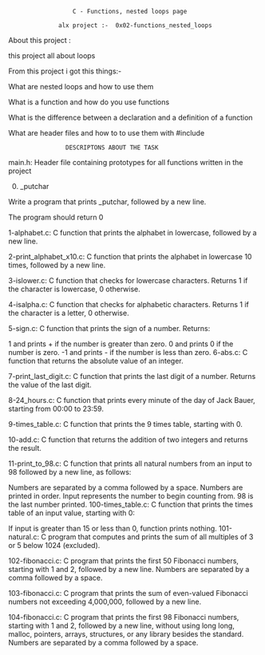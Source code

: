                       C - Functions, nested loops page

                  alx project :-  0x02-functions_nested_loops

About this project :

this project all about loops 

From this project i got this things:-

What are nested loops and how to use them

What is a function and how do you use functions

What is the difference between a declaration and a definition of a function

What are header files and how to to use them with #include

                    DESCRIPTONS ABOUT THE TASK

main.h: Header file containing prototypes for all functions written in the project

0. _putchar

Write a program that prints _putchar, followed by a new line.

The program should return 0

1-alphabet.c: C function that prints the alphabet in lowercase, followed by a new line.

2-print_alphabet_x10.c: C function that prints the alphabet in lowercase 10 times, followed by a new line.

3-islower.c: C function that checks for lowercase characters. Returns 1 if the character is lowercase, 0 otherwise.

4-isalpha.c: C function that checks for alphabetic characters. Returns 1 if the character is a letter, 0 otherwise.

5-sign.c: C function that prints the sign of a number. Returns:

1 and prints + if the number is greater than zero.
0 and prints 0 if the number is zero.
-1 and prints - if the number is less than zero.
6-abs.c: C function that returns the absolute value of an integer.

7-print_last_digit.c: C function that prints the last digit of a number. Returns the value of the last digit.

8-24_hours.c: C function that prints every minute of the day of Jack Bauer, starting from 00:00 to 23:59.

9-times_table.c: C function that prints the 9 times table, starting with 0.

10-add.c: C function that returns the addition of two integers and returns the result.

11-print_to_98.c: C function that prints all natural numbers from an input to 98 followed by a new line, as follows:

Numbers are separated by a comma followed by a space.
Numbers are printed in order.
Input represents the number to begin counting from.
98 is the last number printed.
100-times_table.c: C function that prints the times table of an input value, starting with 0:

If input is greater than 15 or less than 0, function prints nothing.
101-natural.c: C program that computes and prints the sum of all multiples of 3 or 5 below 1024 (excluded).

102-fibonacci.c: C program that prints the first 50 Fibonacci numbers, starting with 1 and 2, followed by a new line. Numbers are separated by a comma followed by a space.

103-fibonacci.c: C program that prints the sum of even-valued Fibonacci numbers not exceeding 4,000,000, followed by a new line.

104-fibonacci.c: C program that prints the first 98 Fibonacci numbers, starting with 1 and 2, followed by a new line, without using long long, malloc, pointers, arrays, structures, or any library besides the standard. Numbers are separated by a comma followed by a space.
